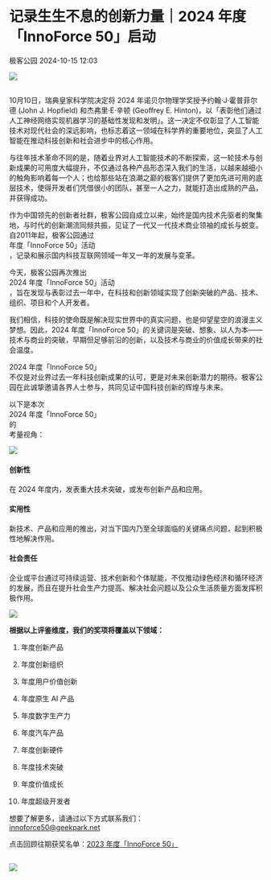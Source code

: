 #  记录生生不息的创新力量｜2024 年度「InnoForce 50」启动   
 极客公园   2024-10-15 12:03  
  
![](https://mmbiz.qpic.cn/mmbiz_png/8cu01Kavc5aQ5MFicic0aQtrHMM1SRehkWYYZPeDqCwZV1NG0FsvzU3Xwibq230hDs8sUvq3P4ibichgOo17wpLItCA/640?wx_fmt=png&from=appmsg "")  
##   
  
10月10日，瑞典皇家科学院决定将 2024 年诺贝尔物理学奖授予约翰·J·霍普菲尔德 (John J. Hopfield) 和杰弗里·E·辛顿 (Geoffrey E. Hinton)，以「表彰他们通过人工神经网络实现机器学习的基础性发现和发明」。这一决定不仅彰显了人工智能技术对现代社会的深远影响，也标志着这一领域在科学界的重要地位，突显了人工智能在推动科技创新和社会进步中的核心作用。  
  
与往年技术革命不同的是，随着业界对人工智能技术的不断探索，这一轮技术与创新成果的可用度大幅提升，不仅通过各种产品形态深入我们的生活，以越来越细小的触角影响着每一个人；也给那些站在浪潮之巅的极客们提供了更加先进可用的底层技术，使得开发者们凭借很小的团队，甚至一人之力，就能打造出成熟的产品，并获得成功。  
  
作为中国领先的创新者社群，极客公园自成立以来，始终是国内技术先驱者的聚集地，与时代的创新潮流同频共振，见证了一代又一代技术商业领袖的成长与蜕变。自2011年起，极客公园通过  
年度「InnoForce 50」活动  
，记录和展示国内科技互联网领域一年又一年的发展与变革。  
  
今天，极客公园再次推出  
2024 年度「InnoForce 50」活动  
，旨在发现与表彰过去一年中，在科技和创新领域实现了创新突破的产品、技术、组织、项目和个人开发者。  
  
我们相信，科技的使命既是解决现实世界中的真实问题，也是仰望星空的浪漫主义梦想。因此，2024 年度「InnoForce 50」的关键词是突破、想象、以人为本——技术与商业的突破，早期但足够前沿的创新，以及技术与商业的价值成长带来的社会温度。  
  
2024 年度「InnoForce 50」  
不仅是对业界过去一年科技创新成果的认可，更是对未来创新潜力的期待。极客公园在此诚挚邀请各界人士参与，共同见证中国科技创新的辉煌与未来。  
  
以下是本次   
2024 年度「InnoForce 50」  
的  
考量视角：  
  
![](https://mmbiz.qpic.cn/mmbiz_png/8cu01Kavc5aQ5MFicic0aQtrHMM1SRehkWk4uiaq0LJmLvKkNDyIEdX9JibqTfQBVeg98Gro2aEoxlGx4icXQrBbjibg/640?wx_fmt=png&from=appmsg "")  
#### 创新性  
  
在 2024 年度内，发表重大技术突破，或发布创新产品和应用。  
#### 实用性  
  
新技术、产品和应用的推出，对当下国内乃至全球面临的关键痛点问题，起到积极性地解决作用。  
#### 社会责任  
  
企业或平台通过可持续运营、技术创新和个体赋能，不仅推动绿色经济和循环经济的发展，而且在提升社会生产力提高、解决社会问题以及公众生活质量方面发挥积极作用。  
  
![](https://mmbiz.qpic.cn/mmbiz_png/8cu01Kavc5aQ5MFicic0aQtrHMM1SRehkWvm7HfSkLd3Vxn0HjX6JxGnkH0e8cJibicKgsYvsaiaNicGw240AcQkPic7g/640?wx_fmt=png&from=appmsg "")  
  
**根据以上评鉴维度，我们的奖项将覆盖以下领域：**  
1. 年度创新产品  
  
1. 年度创新组织  
  
1. 年度用户价值创新  
  
1. 年度原生 AI 产品  
  
1. 年度数字生产力  
  
1. 年度汽车产品  
  
1. 年度创新硬件  
  
1. 年度技术突破  
  
1. 年度价值成长  
  
1. 年度超级开发者  
  
  
  
想要了解更多，请通过以下方式联系我们：  
innoforce50@geekpark.net  
  
点击回顾往期获奖名单：[2023 年度「InnoForce 50」](http://mp.weixin.qq.com/s?__biz=MTMwNDMwODQ0MQ==&mid=2653026883&idx=1&sn=cbdc45c4e806c53aaa7e44715db4d586&chksm=7e5487f549230ee35a21de3c1cdf075de9899aafcc40881b9fc7bc1b9bab40964d52e305090a&scene=21#wechat_redirect)  
  
##   
  
![](https://mmbiz.qpic.cn/mmbiz_png/8cu01Kavc5aQ5MFicic0aQtrHMM1SRehkWlS1oQG33LibMA4XqJHz3icVxLbialtkrd5MQ0eryjfy2HPrtYpAtOnfCw/640?wx_fmt=png&from=appmsg "")  
  
  
